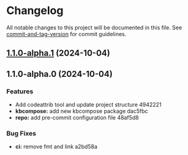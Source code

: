 # Changelog

All notable changes to this project will be documented in this file. See [commit-and-tag-version](https://github.com/absolute-version/commit-and-tag-version) for commit guidelines.

## [1.1.0-alpha.1](///compare/v1.1.0-alpha.0...v1.1.0-alpha.1) (2024-10-04)

## 1.1.0-alpha.0 (2024-10-04)


### Features

* Add codeattrib tool and update project structure 4942221
* **kbcompose:** add new kbcompose package dac5fbc
* **repo:** add pre-commit configuration file 48af5d8


### Bug Fixes

* **ci:** remove fmt and link a2bd58a
